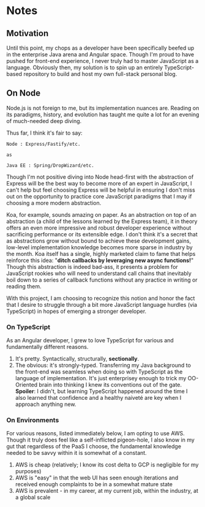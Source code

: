 # Notes

## Motivation

Until this point, my chops as a developer have been specifically beefed up in the enterprise Java arena and Angular space. Though I'm proud to have pushed for front-end experience, I never truly had to master JavaScript as a language. Obviously then, my solution is to spin up an entirely TypeScript-based repository to build and host my own full-stack personal blog.


## On Node

Node.js is not foreign to me, but its implementation nuances are. Reading on its paradigms, history, and evolution has taught me quite a lot for an evening of much-needed deep diving.

Thus far, I think it's fair to say:

```
Node : Express/Fastify/etc.

as

Java EE : Spring/DropWizard/etc.
```

Though I'm not positive diving into Node head-first with the abstraction of Express will be the best way to become more of an expert in JavaScript, I can't help but feel choosing Express will be helpful in ensuring I don't miss out on the opportunity to practice core JavaScript paradigms that I may if choosing a more modern abstraction.

Koa, for example, sounds amazing on paper. As an abstraction on top of an abstraction (a child of the lessons learned by the Express team), it in theory offers an even more impressive and robust developer experience without sacrificing performance or its extensible edge. I don't think it's a secret that as abstractions grow without bound to achieve these development gains, low-level implementation knowledge becomes more sparse in industry by the month. Koa itself has a single, highly marketed claim to fame that helps reinforce this idea: "__ditch callbacks by leveraging new async functions!__" Though this abstraction is indeed bad-ass, it presents a problem for JavaScript rookies who will need to understand call chains that inevitably boil down to a series of callback functions without any practice in writing or reading them.

With this project, I am choosing to recognize this notion and honor the fact that I desire to struggle through a bit more JavaScript language hurdles (via TypeScript) in hopes of emerging a stronger developer.

### On TypeScript

As an Angular developer, I grew to love TypeScript for various and fundamentally different reasons.
1. It's pretty. Syntactically, structurally, __sectionally__.
2. The obvious: it's strongly-typed. Transferring my Java background to the front-end was seamless when doing so with TypeScript as the language of implementation. It's just enterprisey enough to trick my OO-Oriented brain into thinking I knew its conventions out of the gate. __Spoiler__: I didn't, but learning TypeScript happened around the time I also learned that confidence and a healthy naiveté are key when I approach anything new.

### On Environments

For various reasons, listed immediately below, I am opting to use AWS. Though it truly does feel like a self-inflicted pigeon-hole, I also know in my gut that regardless of the PaaS I choose, the fundamental knowledge needed to be savvy within it is somewhat of a constant.

1. AWS is cheap (relatively; I know its cost delta to GCP is negligible for my purposes)
2. AWS is "easy" in that the web UI has seen enough iterations and received enough complaints to be in a somewhat mature state
3. AWS is prevalent - in my career, at my current job, within the industry, at a global scale
